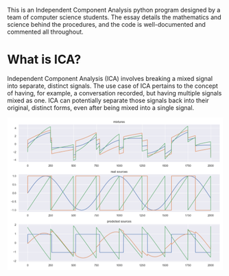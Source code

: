 This is an Independent Component Analysis python program designed by a team of computer science students. 
The essay details the mathematics and science behind the procedures, and the code is well-documented and commented all throughout.

# What is ICA?
Independent Component Analysis (ICA) involves breaking a mixed signal into separate, distinct signals. The use case of ICA pertains to the concept of having, for example, a conversation recorded, but having multiple signals mixed as one. ICA can potentially separate those signals back into their original, distinct forms, even after being mixed into a single signal.

![til](./ICA_results.png)

